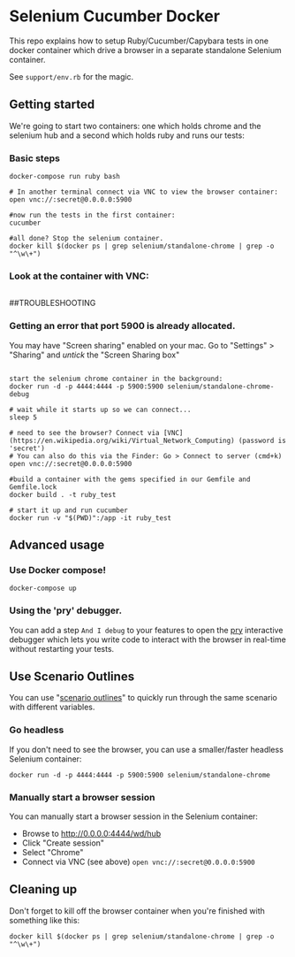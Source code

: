 # Selenium Cucumber Docker
This repo explains how to setup Ruby/Cucumber/Capybara tests in one docker container which drive a browser in a separate standalone Selenium  container.

See `support/env.rb` for the magic.

## Getting started
We're going to start two containers: one which holds chrome and the selenium hub and a second which holds ruby and runs our tests:

### Basic steps
```
docker-compose run ruby bash

# In another terminal connect via VNC to view the browser container:
open vnc://:secret@0.0.0.0:5900

#now run the tests in the first container:
cucumber

#all done? Stop the selenium container.
docker kill $(docker ps | grep selenium/standalone-chrome | grep -o "^\w\+")

```

### Look at the container with VNC:
```
```

##TROUBLESHOOTING

### Getting an error that port 5900 is already allocated.
You may have "Screen sharing" enabled on your mac.
Go to "Settings" > "Sharing" and *untick* the "Screen Sharing box"

```

start the selenium chrome container in the background:
docker run -d -p 4444:4444 -p 5900:5900 selenium/standalone-chrome-debug

# wait while it starts up so we can connect...
sleep 5

# need to see the browser? Connect via [VNC](https://en.wikipedia.org/wiki/Virtual_Network_Computing) (password is 'secret')
# You can also do this via the Finder: Go > Connect to server (cmd+k)
open vnc://:secret@0.0.0.0:5900

#build a container with the gems specified in our Gemfile and Gemfile.lock
docker build . -t ruby_test

# start it up and run cucumber
docker run -v "$(PWD)":/app -it ruby_test

```

## Advanced usage

### Use Docker compose!

```
docker-compose up
```

### Using the 'pry' debugger.
You can add a step `And I debug` to your features to open the [pry](https://github.com/pry/pry) interactive debugger which lets you write code to interact with the browser in real-time without restarting your tests.

## Use Scenario Outlines
You can use "[scenario outlines](https://docs.cucumber.io/gherkin/reference/)" to quickly run through the same scenario with different variables.

### Go headless
If you don't need to see the browser, you can use a smaller/faster headless Selenium container:
```
docker run -d -p 4444:4444 -p 5900:5900 selenium/standalone-chrome
```

### Manually start a browser session
You can manually start a browser session in the Selenium container:

* Browse to http://0.0.0.0:4444/wd/hub
* Click "Create session"
* Select "Chrome"
* Connect via VNC (see above) `open vnc://:secret@0.0.0.0:5900`

## Cleaning up
Don't forget to kill off the browser container when you're finished with something like this:
```
docker kill $(docker ps | grep selenium/standalone-chrome | grep -o "^\w\+")
```
